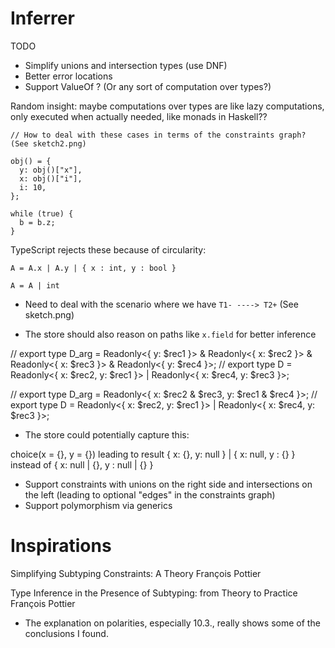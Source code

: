 # Inferrer

TODO

- Simplify unions and intersection types (use DNF)
- Better error locations
- Support ValueOf ? (Or any sort of computation over types?)

Random insight: maybe computations over types are like lazy computations, only executed when actually needed, like monads in Haskell??

```
// How to deal with these cases in terms of the constraints graph? (See sketch2.png)

obj() = {
  y: obj()["x"],
  x: obj()["i"],
  i: 10,
};

while (true) {
  b = b.z;
}
```

TypeScript rejects these because of circularity:

```
A = A.x | A.y | { x : int, y : bool }

A = A | int
```

- Need to deal with the scenario where we have `T1- ----> T2+` (See sketch.png)

- The store should also reason on paths like `x.field` for better inference

// export type D_arg = Readonly<{ y: $rec1 }> & Readonly<{ x: $rec2 }> & Readonly<{ x: $rec3 }> & Readonly<{ y: $rec4 }>;
// export type D = Readonly<{ x: $rec2, y: $rec1 }> | Readonly<{ x: $rec4, y: $rec3 }>;

// export type D_arg = Readonly<{ x: $rec2 & $rec3, y: $rec1 & $rec4 }>;
// export type D = Readonly<{ x: $rec2, y: $rec1 }> | Readonly<{ x: $rec4, y: $rec3 }>;

- The store could potentially capture this:

choice(x = {}, y = {}) leading to result { x: {}, y: null } | { x: null, y : {} } instead of { x: null | {}, y : null | {} }

- Support constraints with unions on the right side and intersections on the left (leading to optional "edges" in the constraints graph)
- Support polymorphism via generics

# Inspirations

Simplifying Subtyping Constraints: A Theory
François Pottier

Type Inference in the Presence of Subtyping: from Theory to Practice
François Pottier

- The explanation on polarities, especially 10.3., really shows some of the conclusions I found.
